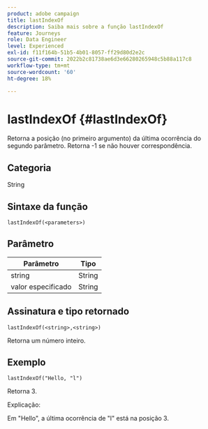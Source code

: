 ```yaml
---
product: adobe campaign
title: lastIndexOf
description: Saiba mais sobre a função lastIndexOf
feature: Journeys
role: Data Engineer
level: Experienced
exl-id: f11f164b-51b5-4b01-8057-ff29d80d2e2c
source-git-commit: 2022b2c81738ae6d3e66280265948c5b88a117c8
workflow-type: tm+mt
source-wordcount: '60'
ht-degree: 18%

---
```


# lastIndexOf {#lastIndexOf}

Retorna a posição (no primeiro argumento) da última ocorrência do segundo parâmetro. Retorna -1 se não houver correspondência.

## Categoria

String

## Sintaxe da função

`lastIndexOf(<parameters>)`

## Parâmetro

| Parâmetro | Tipo |
|-----------|------------------|
| string | String |
| valor especificado | String |

## Assinatura e tipo retornado

`lastIndexOf(<string>,<string>)`

Retorna um número inteiro.

## Exemplo

`lastIndexOf("Hello, "l")`

Retorna 3.

Explicação:

Em &quot;Hello&quot;, a última ocorrência de &quot;l&quot; está na posição 3.
